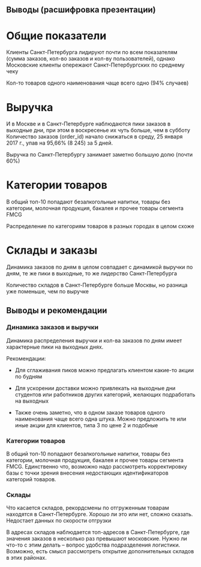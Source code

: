 ## Выводы (расшифровка презентации)

# Общие показатели

Клиенты Санкт-Петербурга лидируют почти по всем показателям (сумма заказов, кол-во заказов и кол-ву пользователей), однако Московские клиенты опережают Санкт-Петербургских по среднему чеку

Кол-то товаров одного наименования чаще всего  одно (94% случаев)

# Выручка

И в Москве и в Санкт-Петербурге наблюдаются пики заказов в выходные дни, при этом в воскресенье их чуть больше, чем в субботу
Количество заказов (order_id) начало снижаться в среду, 25 января 2017 г., упав на 95,66% (8 245) за 5 дней.

Выручка по Санкт-Петербургу занимает заметно большую долю (почти 60%)


# Категории товаров

В общий топ-10 попадают безалкогольные напитки, товары без категории, молочная продукция, бакалея и прочее товары сегмента FMCG

Распределение по категориям товаров в разных городах в целом схоже

# Склады и заказы

Динамика заказов по дням в целом совпадает с динамикой выручки по дням, те же пики в выходные, то же лидерство Санкт-Петербурга

Количество складов в Санкт-Петербурге больше Москвы, но разница уже поменьше, чем по выручке


## Выводы и рекомендации

### Динамика заказов и выручки

Динамика распределения выручки и кол-ва заказов по дням имеет характерные пики на выходных днях.

Рекомендации: 

- Для сглаживания пиков можно предлагать клиентом какие-то акции по будням

- Для ускорении доставки можно привлекать на выходные дни студентов или работников других категорий, желающих подработать на выходных

-  Также очень заметно, что в одном заказе товаров одного наименования чаще всего одна штука. Можно предложить те или иные акции для клиентов, типа 3 по цене 2 и подобные

### Категории товаров

В общий топ-10 попадают безалкогольные напитки, товары без категории, молочная продукция, бакалея и прочее товары сегмента FMCG. Единственно что, возможно надо рассмотреть корректировку базы с точки зрения внесения недостающих идентификаторов категорий товаров.

### Склады

Что касается складов, рекордсмены по отгруженным товарам находятся в Санкт-Петербурге. Хорошо ли это или нет, сложно сказать. Недостает данных по скорости отгрузки

В адресах складов наблюдается топ-адресов в Санкт-Петербурге, где значения заказов в несколько раз превышают московские. Нужно ли что-то с этим делать – вопрос удобства подразделения логистики. Возможно, есть смысл рассмотреть открытие дополнительных складов в этих районах.